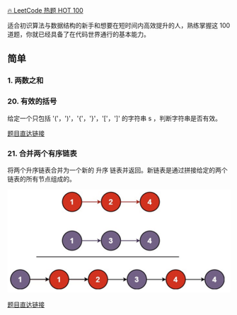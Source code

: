 [🔥 LeetCode 热题 HOT 100](https://leetcode.cn/problem-list/2cktkvj)

适合初识算法与数据结构的新手和想要在短时间内高效提升的人，熟练掌握这 100 道题，你就已经具备了在代码世界通行的基本能力。

## 简单

### 1. 两数之和

### 20. 有效的括号

给定一个只包括 '('，')'，'{'，'}'，'['，']' 的字符串 s ，判断字符串是否有效。

[题目直达链接](https://leetcode.cn/problems/valid-parentheses/?favorite=2cktkvj)

### 21. 合并两个有序链表

将两个升序链表合并为一个新的 升序 链表并返回。新链表是通过拼接给定的两个链表的所有节点组成的。 

![](../images/2022-12-9-1670565392321.png)

[题目直达链接](https://leetcode.cn/problems/merge-two-sorted-lists/?favorite=2cktkvj)


